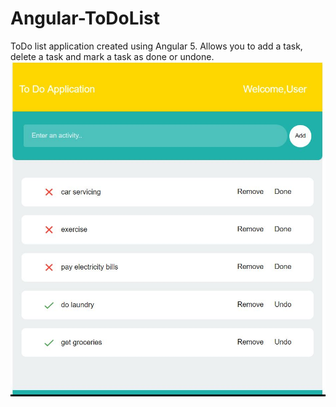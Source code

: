 # Angular-ToDoList

ToDo list application created using Angular 5.
Allows you to add a task, delete a task and mark a task as done or undone.
![screenshot](https://github.com/sidk08/Angular-ToDoList/blob/master/AppScreenShot.JPG "Screenshot")
